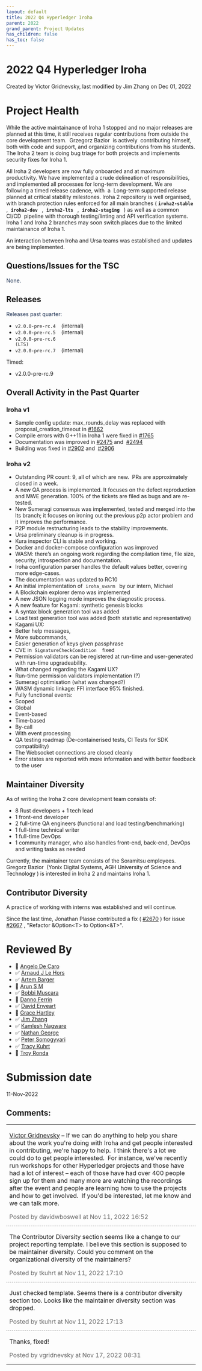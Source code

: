 ```yaml
---
layout: default
title: 2022 Q4 Hyperledger Iroha
parent: 2022
grand_parent: Project Updates
has_children: false
has_toc: false
---
```


# 2022 Q4 Hyperledger Iroha

Created by Victor Gridnevsky, last modified by Jim Zhang on Dec 01, 2022

# Project Health

While the active maintainance of Iroha 1 stopped and no major releases
are planned at this time, it still receives regular contributions from
outside the core development team. 
<a href="https://github.com/baziorek" class="external-link" rel="nofollow" style="text-decoration: none;"><span>Grzegorz Bazior</span></a>  is actively  contributing himself, both with code and
support, and organizing contributions from his students. The Iroha 2
team is doing bug triage for both projects and implements security fixes
for Iroha 1.

All Iroha 2 developers are now fully onboarded and at maximum
productivity. We have implemented a crude delineation of
responsibilities, and implemented all processes for long-term
development. We are following a timed release cadence, with  <span class="ui-comment-inline-span">a </span>  Long-term supported release
planned at critical stability milestones. Iroha 2 repository is well
organised, with branch protection rules enforced for all main branches (
**`iroha2-stable `** ,  **`iroha2-dev `** ,  **`iroha2-lts `** , 
**`iroha2-staging `** ) as well as a common 
<a href="https://en.wikipedia.org/wiki/CI/CD" class="external-link" rel="nofollow" style="text-decoration: none;">CI/CD</a>  pipeline with
thorough testing/linting and API verification systems. Iroha 1 and Iroha
2 branches may soon switch places due to the limited maintainance of
Iroha 1.

An interaction between Iroha and Ursa teams was established and updates
are being implemented.

## Questions/Issues for the TSC

<span style="color: rgb(23,43,77);">None. </span>

## Releases

<span style="color: rgb(23,43,77);">Releases past quarter: </span>

-   `v2.0.0-pre-rc.4 `  (internal)
-   `v2.0.0-pre-rc.5 `  (internal)
-   <a href="https://github.com/hyperledger/iroha/releases/tag/v2.0.0-pre.rc.6" class="external-link" rel="nofollow" style="text-decoration: none;"><code>v2.0.0-pre-rc.6 (LTS) </code></a>
-   `v2.0.0-pre-rc.7 `  (internal)

Timed:

-   v2.0.0-pre-rc.9

## Overall Activity in the Past Quarter

### Iroha v1

-   Sample config update: max\_rounds\_delay was replaced with
proposal\_creation\_timeout in
<a href="https://github.com/hyperledger/iroha/pull/1662" class="external-link" rel="nofollow">#1662</a>
-   Compile errors with G++11 in Iroha 1 were fixed in
<a href="https://github.com/hyperledger/iroha/pull/1765" class="external-link" rel="nofollow">#1765</a>
-   Documentation was improved in
<a href="https://github.com/hyperledger/iroha/pull/2475" class="external-link" rel="nofollow">#2475</a> and 
<a href="https://github.com/hyperledger/iroha/pull/2494" class="external-link" rel="nofollow">#2494</a>
-   Building was fixed in
<a href="https://github.com/hyperledger/iroha/pull/2902" class="external-link" rel="nofollow">#2902</a> and 
<a href="https://github.com/hyperledger/iroha/pull/2906" class="external-link" rel="nofollow">#2906</a>

### Iroha v2

-   Outstanding PR count: 9, all of which are new.  PRs are
approximately closed in a week.
-   A new QA process is implemented. It focuses on the defect
reproduction and MWE generation. 100% of the tickets are filed as
bugs and are re-tested.
-   New Sumeragi consensus was implemented, tested and merged into the
lts branch; it focuses on ironing out the previous p2p actor problem
and it improves the performance.
-   P2P module restructuring leads to the stability improvements.
-   Ursa preliminary cleanup is in progress.
-   Kura inspector CLI is stable and working.
-   Docker and docker-compose configuration was improved
-   WASM: there’s an ongoing work regarding the compilation time, file
size, security, introspection and documentation.
-   Iroha configuration parser handles the default values better,
covering more edge-cases.
-   The documentation was updated to RC10
-   An initial implementation of  `iroha_swarm ` by our intern, Michael
-   A Blockchain explorer demo was implemented
-   A new JSON logging mode improves the diagnostic process.
-   A new feature for Kagami: synthetic genesis blocks
-   A syntax block generation tool was added
-   Load test generation tool was added (both statistic and
representative)
-   Kagami UX:
-   Better help messages,
-   More subcommands,
-   Easier generation of keys given passphrase
-   CVE in  `SignatureCheckCondition `  fixed
-   Permission validators can be registered at run-time and
user-generated with run-time upgradeability.
-   What changed regarding the Kagami UX?
-   Run-time permission validators implementation (?)
-   Sumeragi optimisation (what was changed?)
-   WASM dynamic linkage: FFI interface 95% finished.
-   Fully functional events:
-   Scoped
-   Global
-   Event-based
-   Time-based
-   By-call
-   With event processing
-   QA testing roadmap (De-containerised tests, CI Tests for SDK
compatibility)
-   The Websocket connections are closed cleanly
-   Error states are reported with more information and with better
feedback to the user

## Maintainer Diversity

As of writing the Iroha 2 core development team consists of:

-   8 Rust developers + 1 tech lead
-   1 front-end developer
-   2 full-time QA engineers (functional and load testing/benchmarking)
-   1 full-time technical writer
-   1 full-time DevOps
-   1 community manager, who also handles front-end, back-end, DevOps
and writing tasks as needed

Currently, the maintainer team consists of the Soramitsu employees. 
<a href="https://github.com/baziorek" class="external-link" rel="nofollow" style="text-decoration: none;">Gregorz Bazior</a>  (Yonix
Digital Systems, <span style="color: rgb(0,0,0);">AGH University of
Science and Technology </span>) is interested in Iroha 2 and maintains
Iroha 1.

## Contributor Diversity

A practice of working with interns was established and will continue.

Since the last time, Jonathan Plasse contributed a fix (
<a href="https://github.com/hyperledger/iroha/pull/2670" class="external-link" rel="nofollow">#2670</a> ) for issue 
<a href="https://github.com/hyperledger/iroha/issues/2667" class="external-link" rel="nofollow">#2667</a> , "Refactor
&Option&lt;T&gt; to Option&lt;&T&gt;".

# Reviewed By

-   🔲 <span class="placeholder-inline-tasks" style="color: rgb(94,108,132);">
<a href="https://wiki.hyperledger.org/display/~angelo.decaro" class="confluence-userlink user-mention" data-username="angelo.decaro" data-linked-resource-id="16327529" data-linked-resource-version="1" data-linked-resource-type="userinfo" data-base-url="https://wiki.hyperledger.org">Angelo De Caro</a></span>
-   ✅ <span class="placeholder-inline-tasks" style="color: rgb(94,108,132);">
<a href="https://wiki.hyperledger.org/display/~lehors" class="confluence-userlink user-mention" data-username="lehors" data-linked-resource-id="2394240" data-linked-resource-version="1" data-linked-resource-type="userinfo" data-base-url="https://wiki.hyperledger.org">Arnaud J Le Hors</a></span>
-   ✅ <span class="placeholder-inline-tasks" style="color: rgb(94,108,132);">
<a href="https://wiki.hyperledger.org/display/~C0rWin" class="confluence-userlink user-mention" data-username="C0rWin" data-linked-resource-id="13865321" data-linked-resource-version="1" data-linked-resource-type="userinfo" data-base-url="https://wiki.hyperledger.org">Artem Barger</a></span>
-   🔲 <span class="placeholder-inline-tasks">
<a href="https://wiki.hyperledger.org/display/~arsulegai" class="confluence-userlink user-mention" data-username="arsulegai" data-linked-resource-id="6427759" data-linked-resource-version="2" data-linked-resource-type="userinfo" data-base-url="https://wiki.hyperledger.org">Arun S M</a> </span>
-   ✅ <span class="placeholder-inline-tasks" style="color: rgb(94,108,132);">
<a href="https://wiki.hyperledger.org/display/~Bobbijn" class="confluence-userlink user-mention" data-username="Bobbijn" data-linked-resource-id="2393198" data-linked-resource-version="2" data-linked-resource-type="userinfo" data-base-url="https://wiki.hyperledger.org">Bobbi Muscara</a></span>
-   🔲 <span class="placeholder-inline-tasks" style="color: rgb(94,108,132);">
<a href="https://wiki.hyperledger.org/display/~shemnon" class="confluence-userlink user-mention" data-username="shemnon" data-linked-resource-id="20022118" data-linked-resource-version="2" data-linked-resource-type="userinfo" data-base-url="https://wiki.hyperledger.org">Danno Ferrin</a>  </span>
-   ✅ <span class="placeholder-inline-tasks" style="color: rgb(94,108,132);">
<a href="https://wiki.hyperledger.org/display/~denyeart" class="confluence-userlink user-mention" data-username="denyeart" data-linked-resource-id="2392864" data-linked-resource-version="1" data-linked-resource-type="userinfo" data-base-url="https://wiki.hyperledger.org">David Enyeart</a></span>
-   🔲 <span class="placeholder-inline-tasks" style="color: rgb(94,108,132);">
<a href="https://wiki.hyperledger.org/display/~grace.hartley" class="confluence-userlink user-mention" data-username="grace.hartley" data-linked-resource-id="16324128" data-linked-resource-version="1" data-linked-resource-type="userinfo" data-base-url="https://wiki.hyperledger.org">Grace Hartley</a></span>
-   ✅ <span class="placeholder-inline-tasks" style="color: rgb(94,108,132);">
<a href="https://wiki.hyperledger.org/display/~jimthematrix" class="confluence-userlink user-mention" data-username="jimthematrix" data-linked-resource-id="58854075" data-linked-resource-version="1" data-linked-resource-type="userinfo" data-base-url="https://wiki.hyperledger.org">Jim Zhang</a> </span>
-   ✅ <span class="placeholder-inline-tasks" style="color: rgb(94,108,132);">
<a href="https://wiki.hyperledger.org/display/~knagware9" class="confluence-userlink user-mention" data-username="knagware9" data-linked-resource-id="2393468" data-linked-resource-version="1" data-linked-resource-type="userinfo" data-base-url="https://wiki.hyperledger.org">Kamlesh Nagware</a></span>
-   ✅ <span class="placeholder-inline-tasks" style="color: rgb(94,108,132);">
<a href="https://wiki.hyperledger.org/display/~nage" class="confluence-userlink user-mention" data-username="nage" data-linked-resource-id="2393038" data-linked-resource-version="1" data-linked-resource-type="userinfo" data-base-url="https://wiki.hyperledger.org">Nathan George</a></span>
-   ✅ <span class="placeholder-inline-tasks" style="color: rgb(94,108,132);">
<a href="https://wiki.hyperledger.org/display/~gl7doqu97svck56tzyjzzhxj" class="confluence-userlink user-mention" data-username="gl7doqu97svck56tzyjzzhxj" data-linked-resource-id="24779271" data-linked-resource-version="1" data-linked-resource-type="userinfo" data-base-url="https://wiki.hyperledger.org">Peter Somogyvari</a></span>
-   ✅ <span class="placeholder-inline-tasks" style="color: rgb(94,108,132);">
<a href="https://wiki.hyperledger.org/display/~tkuhrt" class="confluence-userlink user-mention" data-username="tkuhrt" data-linked-resource-id="1180151" data-linked-resource-version="2" data-linked-resource-type="userinfo" data-base-url="https://wiki.hyperledger.org">Tracy Kuhrt</a> </span>
-   🔲 <span class="placeholder-inline-tasks" style="color: rgb(94,108,132);">
<a href="https://wiki.hyperledger.org/display/~troyronda" class="confluence-userlink user-mention" data-username="troyronda" data-linked-resource-id="9110618" data-linked-resource-version="2" data-linked-resource-type="userinfo" data-base-url="https://wiki.hyperledger.org">Troy Ronda</a> </span>

# <span class="placeholder-inline-tasks">Submission date </span>

<span class="placeholder-inline-tasks">11-Nov-2022 </span>

## Comments:

<table data-border="0" width="100%">
<colgroup>
<col style="width: 100%" />
</colgroup>
<tbody>
<tr class="odd">
<td><span id="comment-78021927"></span>
<p><a href="https://wiki.hyperledger.org/display/~vgridnevsky" class="confluence-userlink user-mention" data-username="vgridnevsky" data-linked-resource-id="71699145" data-linked-resource-version="1" data-linked-resource-type="userinfo" data-base-url="https://wiki.hyperledger.org">Victor Gridnevsky</a> – If
we can do anything to help you share about the work you're doing with
Iroha and get people interested in contributing, we're happy to help.  I
think there's a lot we could do to get people interested.  For instance,
we've recently run workshops for other Hyperledger projects and those
have had a lot of interest – each of those have had over 400 people sign
up for them and many more are watching the recordings after the event
and people are learning how to use the projects and how to get
involved.  If you'd be interested, let me know and we can talk more.</p>
<div class="smallfont" data-align="left" style="color: #666666; width: 98%; margin-bottom: 10px;">
 Posted by davidwboswell
at Nov 11, 2022 16:52 </div ></td>
</tr>
<tr class="even">
<td style="border-top: 1px dashed #666666"><span id="comment-78021929"></span>
<p>The Contributor Diversity section seems like a change to our project
reporting template. I believe this section is supposed to be maintainer
diversity. Could you comment on the organizational diversity of the
maintainers?</p>
<div class="smallfont" data-align="left" style="color: #666666; width: 98%; margin-bottom: 10px;">
Posted by tkuhrt at Nov
11, 2022 17:10 </div ></td>
</tr>
<tr class="odd">
<td style="border-top: 1px dashed #666666"><span id="comment-78021931"></span>
<p>Just checked template. Seems there is a contributor diversity section
too. Looks like the maintainer diversity section was dropped. </p>
<div class="smallfont" data-align="left" style="color: #666666; width: 98%; margin-bottom: 10px;">
Posted by tkuhrt at Nov
11, 2022 17:13 </div ></td>
</tr>
<tr class="even">
<td style="border-top: 1px dashed #666666"><span id="comment-78022084"></span>
<p>Thanks, fixed!</p>
<div class="smallfont" data-align="left" style="color: #666666; width: 98%; margin-bottom: 10px;">
Posted by vgridnevsky
at Nov 17, 2022 08:31 </div ></td>
</tr>
</tbody>
</table>




